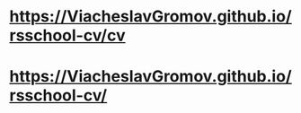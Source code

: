# https://ViacheslavGromov.github.io/rsschool-cv/cv
# https://ViacheslavGromov.github.io/rsschool-cv/
